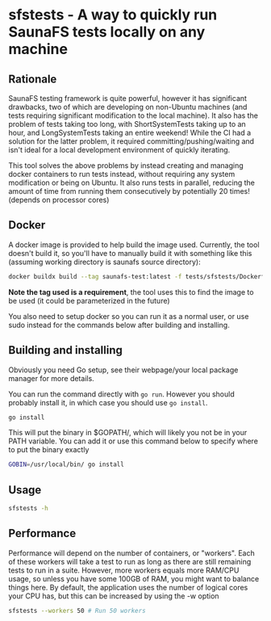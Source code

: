 # sfstests - A way to quickly run SaunaFS tests locally on any machine

## Rationale

SaunaFS testing framework is quite powerful, however it has significant
drawbacks, two of which are developing on non-Ubuntu machines (and tests
requiring significant modification to the local machine). It also has the problem
of tests taking too long, with ShortSystemTests taking up to an hour, and
LongSystemTests taking an entire weekend! While the CI had a solution for the
latter problem, it required committing/pushing/waiting and isn't ideal for a
local development environment of quickly iterating.

This tool solves the above problems by instead creating and managing docker
containers to run tests instead, without requiring any system modification or
being on Ubuntu. It also runs tests in parallel, reducing the amount of time
from running them consecutively by potentially 20 times! (depends on processor
cores)

## Docker

A docker image is provided to help build the image used. Currently, the tool
doesn't build it, so you'll have to manually build it with something like this
(assuming working directory is saunafs source directory):

```bash
docker buildx build --tag saunafs-test:latest -f tests/sfstests/Dockerfile.test .
```

**Note the tag used is a requirement**, the tool uses this to find the image to be
used (it could be parameterized in the future)

You also need to setup docker so you can run it as a normal user, or use sudo
instead for the commands below after building and installing.

## Building and installing

Obviously you need Go setup, see their webpage/your local package manager for
more details.

You can run the command directly with `go run`. However you should probably
install it, in which case you should use `go install`.

```bash
go install
```

This will put the binary in $GOPATH/, which will likely you not be in
your PATH variable. You can add it or use this command below to specify where to
put the binary exactly

```bash
GOBIN=/usr/local/bin/ go install
```

## Usage

```bash
sfstests -h
```

## Performance

Performance will depend on the number of containers, or "workers". Each of these
workers will take a test to run as long as there are still remaining tests to
run in a suite. However, more workers equals more RAM/CPU usage, so unless you
have some 100GB of RAM, you might want to balance things here. By default, the
application uses the number of logical cores your CPU has, but this can be
increased by using the -w option

```bash
sfstests --workers 50 # Run 50 workers
```
